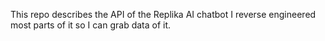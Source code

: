 This repo describes the API of the Replika AI chatbot
I reverse engineered most parts of it so I can grab data of it.
